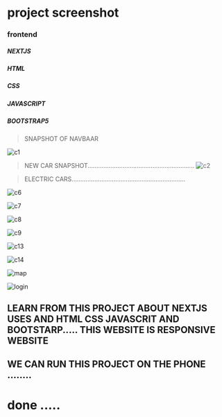 # project screenshot 
   
   ### frontend
   
   ##### NEXTJS
   ##### HTML
   ##### CSS
   ##### JAVASCRIPT
   ##### BOOTSTRAP5
   
>SNAPSHOT OF NAVBAAR

![c1](https://user-images.githubusercontent.com/88300530/162602385-2e3d0920-914e-41c5-8b8c-625b72c3eef7.png)

>NEW CAR SNAPSHOT.............................................................
![c2](https://user-images.githubusercontent.com/88300530/162602390-3e4b4fe8-8a04-4650-8420-23145f5d8e86.png)

>ELECTRIC CARS.................................................................

![c6](https://user-images.githubusercontent.com/88300530/162602395-1439c779-d690-4a7b-9c30-061587594595.png)

![c7](https://user-images.githubusercontent.com/88300530/162602415-dc0b19e0-92e8-435c-a19c-9174d759c157.png)

![c8](https://user-images.githubusercontent.com/88300530/162602418-552653e1-1167-44fa-b931-f35c7216760e.png)

![c9](https://user-images.githubusercontent.com/88300530/162602424-68904343-9cd0-421c-906d-3ecb91e5ed1e.png)

![c13](https://user-images.githubusercontent.com/88300530/162602439-1101b0c8-a792-4767-af16-85ca837bd54e.png)

![c14](https://user-images.githubusercontent.com/88300530/162602444-b1652cdf-1839-4d62-b967-b407086cc37a.png)

![map](https://user-images.githubusercontent.com/88300530/162602848-3e1e352a-1f74-4ee0-bde4-390bf7adeb14.png)

![login](https://user-images.githubusercontent.com/88300530/162602849-be681b19-0e3b-48ad-8748-886040c567b5.png)

## LEARN FROM THIS PROJECT ABOUT NEXTJS USES AND HTML CSS JAVASCRIT AND BOOTSTARP..... THIS WEBSITE IS RESPONSIVE WEBSITE 
## WE CAN RUN THIS PROJECT ON THE PHONE ........
# done .....
